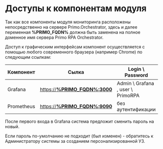 # Доступы к компонентам модуля

Так как все компоненты модуля мониторинга расположены непосредственно на сервере Primo.Orchestrator, здесь и далее переменная **%PRIMO\_FQDN%** должна быть заменена на полное доменное имя сервера Primo RPA Orchestrator.

Доступ к графическим интерфейсам компонент осуществляется с помощью любого современного браузера (например Chrome) по следующим ссылкам:

| Компонент  | Сылка                                                    | Login \ Password                  |
| ---------- | -------------------------------------------------------- | --------------------------------- |
| Grafana    | [https://**%PRIMO\_FQDN%:3000**](https://localhost:3000) | Admin \ Grafana , user \ PrimoRPA |
| Prometheus | [https://**%PRIMO\_FQDN%:9090**](https://localhost:9090) | без аутентификации                |

После первого входа в Grafana система предложит сменить пароль на новый.

Если пароль по-умолчанию не подходит (был изменен) - обратитесь к Администратору системы за созданием персонализированной УЗ.
